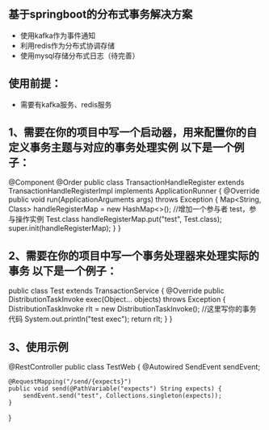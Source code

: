 ## 基于springboot的分布式事务解决方案
* 使用kafka作为事件通知
* 利用redis作为分布式协调存储
* 使用mysql存储分布式日志（待完善）

## 使用前提：
* 需要有kafka服务、redis服务

##  1、需要在你的项目中写一个启动器，用来配置你的自定义事务主题与对应的事务处理实例 以下是一个例子：

@Component
@Order
public class TransactionHandleRegister extends TransactionHandleRegisterImpl implements ApplicationRunner {
    @Override
    public void run(ApplicationArguments args) throws Exception {
        Map<String, Class> handleRegisterMap = new HashMap<>();
        //增加一个参与者  test，参与操作实例 Test.class
        handleRegisterMap.put("test", Test.class);
        super.init(handleRegisterMap);
    }
}

##  2、需要在你的项目中写一个事务处理器来处理实际的事务 以下是一个例子：

public class Test extends TransactionService {
    @Override
    public DistributionTaskInvoke exec(Object... objects) throws Exception {
        DistributionTaskInvoke rlt = new DistributionTaskInvoke();
        //这里写你的事务代码
        System.out.println("test exec");
        return rlt;
    }
}

##  3、使用示例
@RestController
public class TestWeb {
    @Autowired
    SendEvent sendEvent;

    @RequestMapping("/send/{expects}")
    public void send(@PathVariable("expects") String expects) {
        sendEvent.send("test", Collections.singleton(expects));
    }
}